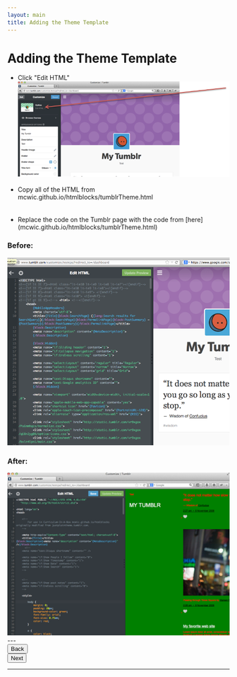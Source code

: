 ```yaml
---
layout: main
title: Adding the Theme Template
---
```


# Adding the Theme Template

<ul>
<li> Click "Edit HTML" </li>
<img src="../tumblrStep5.png"/>
<br><br>
<li> Copy all of the HTML from mcwic.github.io/htmlblocks/tumblrTheme.html </li>
<br><br>
<li> Replace the code on the Tumblr page with the code from [here](mcwic.github.io/htmlblocks/tumblrTheme.html) </li>
</ul>

<h3>Before:</h3>
<img src="../tumblrStep6.png"/>

<h3>After:</h3>
<img src="../tumblrStep7.png"/>
---

<div class="row">
  <div class="col-md-1">
    <a href="../setup"><button type="button" class="btn btn-primary btn-lg">Back</button></a>
  </div>
  <div class="col-md-1">
    <a href="../backgroundcolor"><button type="button" class="btn btn-primary btn-lg">Next</button></a>
  </div>
</div>

---